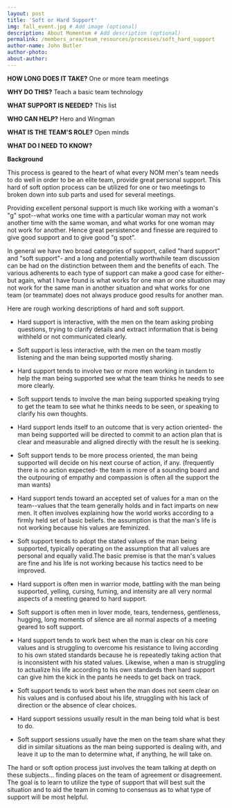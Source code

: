 ```yaml
---
layout: post
title: 'Soft or Hard Support'
img: fall_event.jpg # Add image (optional)
description: About Momentum # Add description (optional)
permalink: /members_area/team_resources/processes/soft_hard_support
author-name: John Butler
author-photo: 
about-author: 
---
```


**HOW LONG DOES IT TAKE?** One or more team meetings

**WHY DO THIS?** Teach a basic team technology

**WHAT SUPPORT IS NEEDED?** This list

**WHO CAN HELP?** Hero and Wingman

**WHAT IS THE TEAM'S ROLE?** Open minds

**WHAT DO I NEED TO KNOW?**

**Background**

This process is geared to the heart of what every NOM men's team needs to do well in order to be an elite team, provide great personal support. This hard of soft option process can be utilized for one or two meetings to broken down into sub parts and used for several meetings.

Providing excellent personal support is much like working with a woman's "g" spot--what works one time with a particular woman may not work another time with the same woman, and what works for one woman may not work for another. Hence great persistence and finesse are required to give good support and to give good "g spot".

In general we have two broad categories of support, called "hard support" and "soft support"- and a long and potentially worthwhile team discussion can be had on the distinction between them and the benefits of each. The various adherents to each type of support can make a good case for either- but again, what I have found is what works for one man or one situation may not work for the same man in another situation and what works for one team (or teammate) does not always produce good results for another man.

Here are rough working descriptions of hard and soft support.

-   Hard support is interactive, with the men on the team asking probing questions, trying to clarify details and extract information that is being withheld or not communicated clearly.

-   Soft support is less interactive, with the men on the team mostly listening and the man being supported mostly sharing.

-   Hard support tends to involve two or more men working in tandem to help the man being supported see what the team thinks he needs to see more clearly.

-   Soft support tends to involve the man being supported speaking trying to get the team to see what he thinks needs to be seen, or speaking to clarify his own thoughts.

-   Hard support lends itself to an outcome that is very action oriented- the man being supported will be directed to commit to an action plan that is clear and measurable and aligned directly with the result he is seeking.

-   Soft support tends to be more process oriented, the man being supported will decide on his next course of action, if any. (frequently there is no action expected- the team is more of a sounding board and the outpouring of empathy and compassion is often all the support the man wants)

-   Hard support tends toward an accepted set of values for a man on the team--values that the team generally holds and in fact imparts on new men. It often involves explaining how the world works according to a firmly held set of basic beliefs. the assumption is that the man's life is not working because his values are feminized.

-   Soft support tends to adopt the stated values of the man being supported, typically operating on the assumption that all values are personal and equally valid.The basic premise is that the man's values are fine and his life is not working because his tactics need to be improved.

-   Hard support is often men in warrior mode, battling with the man being supported, yelling, cursing, fuming, and intensity are all very normal aspects of a meeting geared to hard support.

-   Soft support is often men in lover mode, tears, tenderness, gentleness, hugging, long moments of silence are all normal aspects of a meeting geared to soft support.

-   Hard support tends to work best when the man is clear on his core values and is struggling to overcome his resistance to living according to his own stated standards because he is repeatedly taking action that is inconsistent with his stated values. Likewise, when a man is struggling to actualize his life according to his own standards then hard support can give him the kick in the pants he needs to get back on track.

-   Soft support tends to work best when the man does not seem clear on his values and is confused about his life, struggling with his lack of direction or the absence of clear choices.

-   Hard support sessions usually result in the man being told what is best to do.

-   Soft support sessions usually have the men on the team share what they did in similar situations as the man being supported is dealing with, and leave it up to the man to determine what, if anything, he will take on.

The hard or soft option process just involves the team talking at depth on these subjects... finding places on the team of agreement or disagreement. The goal is to learn to utilize the type of support that will best suit the situation and to aid the team in coming to consensus as to what type of support will be most helpful.
